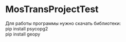 # MosTransProjectTest
Для работы программы нужно скачать библиотеки:<br/>
pip install psycopg2<br/>
pip install geopy<br/>
